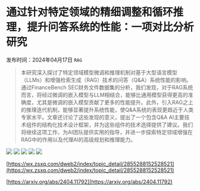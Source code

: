 # 通过针对特定领域的精细调整和循环推理，提升问答系统的性能：一项对比分析研究
发布时间：2024年04月17日
`RAG`
> 本研究深入探讨了特定领域模型微调和推理机制对基于大型语言模型（LLMs）和增强检索生成（RAG）技术的问答（Q&A）系统性能的影响。通过FinanceBench SEC财务文件数据集的分析，我们发现，对于RAG系统而言，将经过微调的嵌入模型与LLM相结合，能够比通用模型获得更高的准确度，尤其是微调的嵌入模型贡献了更多的性能提升。此外，引入RAG之上的推理迭代机制，能够显著提升系统性能，使Q&A系统的表现更趋近于人类专家水平。文章还讨论了这些发现的意义，提出了一个包含Q&A AI主要技术组件的结构化技术设计框架，并为这些组件的技术选择提供了建议。我们将继续这项工作，为AI团队提供实用的指导，并进一步探索特定领域增强在RAG中的作用以及代理AI的高级规划和推理能力。

![](https://raw.githubusercontent.com/HuggingAGI/HuggingArxiv/main/paper_images/2404.11792/ooda.png)
![](https://raw.githubusercontent.com/HuggingAGI/HuggingArxiv/main/paper_images/2404.11792/ooda-rag.png)
![](https://raw.githubusercontent.com/HuggingAGI/HuggingArxiv/main/paper_images/2404.11792/ooda-financebench.png)
![](https://raw.githubusercontent.com/HuggingAGI/HuggingArxiv/main/paper_images/2404.11792/design-space.png)
![](https://raw.githubusercontent.com/HuggingAGI/HuggingArxiv/main/paper_images/2404.11792/financebench-categories.png)

[https://wx.zsxq.com/dweb2/index/topic_detail/2855288152528521](https://wx.zsxq.com/dweb2/index/topic_detail/2855288152528521)

[https://arxiv.org/abs/2404.11792](https://arxiv.org/abs/2404.11792)